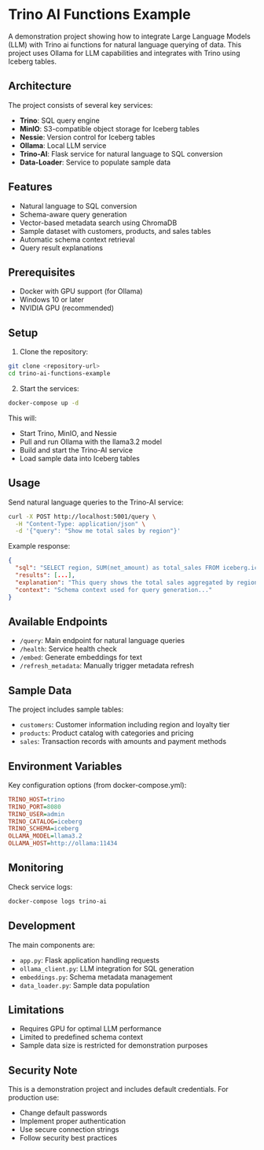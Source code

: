 # Trino AI Functions Example

A demonstration project showing how to integrate Large Language Models (LLM) with Trino ai functions for natural language querying of data. This project uses Ollama for LLM capabilities and integrates with Trino using Iceberg tables.

## Architecture

The project consists of several key services:

- **Trino**: SQL query engine
- **MinIO**: S3-compatible object storage for Iceberg tables
- **Nessie**: Version control for Iceberg tables
- **Ollama**: Local LLM service
- **Trino-AI**: Flask service for natural language to SQL conversion
- **Data-Loader**: Service to populate sample data

## Features

- Natural language to SQL conversion
- Schema-aware query generation
- Vector-based metadata search using ChromaDB
- Sample dataset with customers, products, and sales tables
- Automatic schema context retrieval
- Query result explanations

## Prerequisites

- Docker with GPU support (for Ollama)
- Windows 10 or later
- NVIDIA GPU (recommended)

## Setup

1. Clone the repository:
```bash
git clone <repository-url>
cd trino-ai-functions-example
```

2. Start the services:
```bash
docker-compose up -d
```

This will:
- Start Trino, MinIO, and Nessie
- Pull and run Ollama with the llama3.2 model
- Build and start the Trino-AI service
- Load sample data into Iceberg tables

## Usage

Send natural language queries to the Trino-AI service:

```bash
curl -X POST http://localhost:5001/query \
  -H "Content-Type: application/json" \
  -d '{"query": "Show me total sales by region"}'
```

Example response:
```json
{
  "sql": "SELECT region, SUM(net_amount) as total_sales FROM iceberg.iceberg.sales GROUP BY region",
  "results": [...],
  "explanation": "This query shows the total sales aggregated by region...",
  "context": "Schema context used for query generation..."
}
```

## Available Endpoints

- `/query`: Main endpoint for natural language queries
- `/health`: Service health check
- `/embed`: Generate embeddings for text
- `/refresh_metadata`: Manually trigger metadata refresh

## Sample Data

The project includes sample tables:

- `customers`: Customer information including region and loyalty tier
- `products`: Product catalog with categories and pricing
- `sales`: Transaction records with amounts and payment methods

## Environment Variables

Key configuration options (from docker-compose.yml):

```ini
TRINO_HOST=trino
TRINO_PORT=8080
TRINO_USER=admin
TRINO_CATALOG=iceberg
TRINO_SCHEMA=iceberg
OLLAMA_MODEL=llama3.2
OLLAMA_HOST=http://ollama:11434
```

## Monitoring

Check service logs:
```bash
docker-compose logs trino-ai
```

## Development

The main components are:

- `app.py`: Flask application handling requests
- `ollama_client.py`: LLM integration for SQL generation
- `embeddings.py`: Schema metadata management
- `data_loader.py`: Sample data population

## Limitations

- Requires GPU for optimal LLM performance
- Limited to predefined schema context
- Sample data size is restricted for demonstration purposes

## Security Note

This is a demonstration project and includes default credentials. For production use:
- Change default passwords
- Implement proper authentication
- Use secure connection strings
- Follow security best practices
